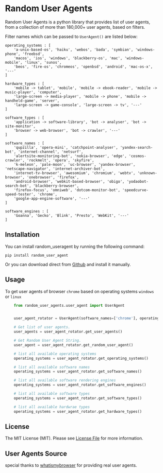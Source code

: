 Random User Agents
==================

Random User Agents is a python library that provides list of user agents,
from a collection of more than 180,000+ user agents, based on filters.

Filter names which can be passed to `UserAgent()` are listed below:

    operating_systems : [
        'a-unix-based-os', 'haiku', 'webos', 'bada', 'symbian', 'windows-phone', 'freebsd',
        'macos', 'ios', 'windows', 'blackberry-os', 'mac', 'windows-mobile', 'linux', 'sunos',
        'beos', 'fire-os', 'chromeos', 'openbsd', 'android', 'mac-os-x', '---'
    ]

    hardware_types : [
        'mobile -> tablet', 'mobile', 'mobile -> ebook-reader', 'mobile -> music-player', 'computer',
        'large-screen -> media-player', 'mobile -> phone', 'mobile -> handheld-game', 'server',
        'large-screen -> game-console', 'large-screen -> tv', '---'
    ]

    software_types : [
        'application -> software-library', 'bot -> analyser', 'bot -> site-monitor',
        'browser -> web-browser', 'bot -> crawler', '---'
    ]

    software_names : [
        'qupzilla', 'opera-mini', 'catchpoint-analyser', 'yandex-search-bot', 'internet-channel', 'netsurf',
        'alertsite-monitoring-bot', 'nokia-browser', 'edge', 'cosmos-crawler', 'rockmelt', 'opera', 'skyfire',
        'k-meleon', 'pale-moon', 'uc-browser', 'yandex-browser', 'netscape-navigator', 'internet-archiver-bot',
        'internet-tv-browser', 'awesomium', 'chromium', 'webtv', 'unknown-browser', 'onebrowser', 'firefox',
        'android-browser', 'webkit-based-browser', 'obigo', 'yodaobot-search-bot', 'blackberry-browser',
        'firefox-focus', 'omniweb', 'dotcom-monitor-bot', 'speedcurve-speed-tester', 'chrome',
        'google-app-engine-software', '---'
    ]

    software_engines : [
        'Goanna', 'Gecko', 'Blink', 'Presto', 'WebKit', '---'
    ]


Installation
------------

You can install random_useragent by running the following command:

    pip install random_user_agent

Or you can download direct from [Github](https://github.com/Luqman-Ud-Din/random_user_agent) and install it manually.


Usage
-----

To get user agents of browser `chrome` based on operating systems `windows` or `linux`


```python
    from random_user_agents.user_agent import UserAgent


    user_agent_rotator = UserAgent(software_names=['chrome'], operating_systems=['windows', 'linux'])

    # Get list of user agents.
    user_agents = user_agent_rotator.get_user_agents()

    # Get Random User Agent String.
    user_agent = user_agent_rotator.get_random_user_agent()

    # list all available operating systems
    operating_systems = user_agent_rotator.get_operating_systems()

    # list all available software names
    operating_systems = user_agent_rotator.get_software_names()

    # list all available software rendering engines
    operating_systems = user_agent_rotator.get_software_engines()

    # list all available software types
    operating_systems = user_agent_rotator.get_software_types()

    # list all available hardwrae types
    operating_systems = user_agent_rotator.get_hardware_types()

```

License
-------
The MIT License (MIT). Please see [License File](LICENSE) for more information.


User Agents Source
-------
special thanks to [whatismybrowser](https://developers.whatismybrowser.com/) for providing real user agents.
